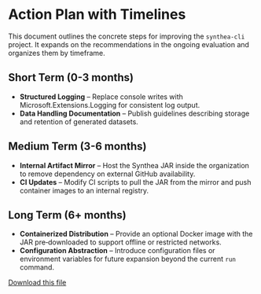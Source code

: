 # Action Plan with Timelines

This document outlines the concrete steps for improving the `synthea-cli` project. It expands on the recommendations in the ongoing evaluation and organizes them by timeframe.

## Short Term (0-3 months)

- **Structured Logging** – Replace console writes with Microsoft.Extensions.Logging for consistent log output.
- **Data Handling Documentation** – Publish guidelines describing storage and retention of generated datasets.

## Medium Term (3-6 months)

- **Internal Artifact Mirror** – Host the Synthea JAR inside the organization to remove dependency on external GitHub availability.
- **CI Updates** – Modify CI scripts to pull the JAR from the mirror and push container images to an internal registry.

## Long Term (6+ months)

- **Containerized Distribution** – Provide an optional Docker image with the JAR pre‑downloaded to support offline or restricted networks.
- **Configuration Abstraction** – Introduce configuration files or environment variables for future expansion beyond the current `run` command.

[Download this file](./action_plan_with_timelines.md)
